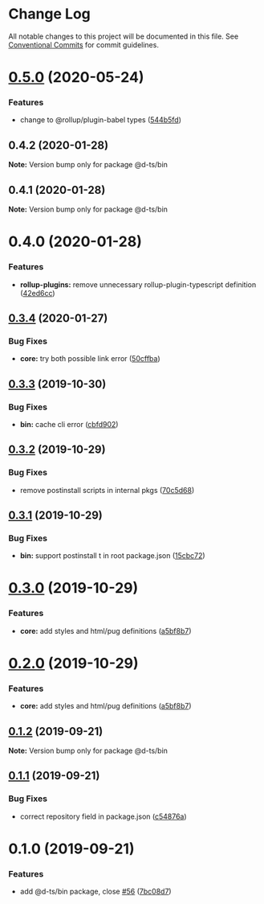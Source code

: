 # Change Log

All notable changes to this project will be documented in this file.
See [Conventional Commits](https://conventionalcommits.org) for commit guidelines.

# [0.5.0](https://github.com/rx-ts/types/compare/@d-ts/bin@0.4.2...@d-ts/bin@0.5.0) (2020-05-24)


### Features

* change to @rollup/plugin-babel types ([544b5fd](https://github.com/rx-ts/types/commit/544b5fdcb44a2c6c63ba9391752bef8affad4711))





## 0.4.2 (2020-01-28)

**Note:** Version bump only for package @d-ts/bin





## 0.4.1 (2020-01-28)

**Note:** Version bump only for package @d-ts/bin





# 0.4.0 (2020-01-28)


### Features

* **rollup-plugins:** remove unnecessary rollup-plugin-typescript definition ([42ed6cc](https://github.com/rx-ts/types/commit/42ed6cca2c473a463035c105760428d96dca0a75))





## [0.3.4](https://github.com/rx-ts/types/compare/@d-ts/bin@0.3.3...@d-ts/bin@0.3.4) (2020-01-27)


### Bug Fixes

* **core:** try both possible link error ([50cffba](https://github.com/rx-ts/types/commit/50cffba3a6b29ca0913e0922e7f3b80759dd7a30))





## [0.3.3](https://github.com/rx-ts/types/compare/@d-ts/bin@0.3.2...@d-ts/bin@0.3.3) (2019-10-30)


### Bug Fixes

* **bin:** cache cli error ([cbfd902](https://github.com/rx-ts/types/commit/cbfd9023ec7b1a0005af10ec03cd8d8e420ea072))





## [0.3.2](https://github.com/rx-ts/types/compare/@d-ts/bin@0.3.1...@d-ts/bin@0.3.2) (2019-10-29)


### Bug Fixes

* remove postinstall scripts in internal pkgs ([70c5d68](https://github.com/rx-ts/types/commit/70c5d68190df3b4ec9e323119d8acabc320579e9))





## [0.3.1](https://github.com/rx-ts/types/compare/@d-ts/bin@0.3.0...@d-ts/bin@0.3.1) (2019-10-29)


### Bug Fixes

* **bin:** support postinstall t in root package.json ([15cbc72](https://github.com/rx-ts/types/commit/15cbc72c7da8283246627a401d0b19fcb52c0771))





# [0.3.0](https://github.com/rx-ts/types/compare/@d-ts/bin@0.1.2...@d-ts/bin@0.3.0) (2019-10-29)


### Features

* **core:** add styles and html/pug definitions ([a5bf8b7](https://github.com/rx-ts/types/commit/a5bf8b7fabcfde59372a68ade0944036b17e526a))





# [0.2.0](https://github.com/rx-ts/types/compare/@d-ts/bin@0.1.2...@d-ts/bin@0.2.0) (2019-10-29)


### Features

* **core:** add styles and html/pug definitions ([a5bf8b7](https://github.com/rx-ts/types/commit/a5bf8b7fabcfde59372a68ade0944036b17e526a))





## [0.1.2](https://github.com/rx-ts/types/compare/@d-ts/bin@0.1.1...@d-ts/bin@0.1.2) (2019-09-21)

**Note:** Version bump only for package @d-ts/bin





## [0.1.1](https://github.com/rx-ts/types/compare/@d-ts/bin@0.1.0...@d-ts/bin@0.1.1) (2019-09-21)


### Bug Fixes

* correct repository field in package.json ([c54876a](https://github.com/rx-ts/types/commit/c54876a))





# 0.1.0 (2019-09-21)


### Features

* add @d-ts/bin package, close [#56](https://github.com/rx-ts/types/issues/56) ([7bc08d7](https://github.com/rx-ts/types/commit/7bc08d7))

